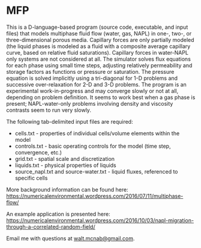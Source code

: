 # MFP
This is a D-language-based program (source code, executable, and input files) that models multiphase fluid flow (water, gas, NAPL) in one-, two-, or three-dimensional porous media. Capillary forces are only partially modeled (the liquid phases is modeled as a fluid with a composite average capillary curve, based on relative fluid saturations). Capillary forces in water-NAPL only systems are not considered at all.
The simulator solves flux equations for each phase using small time steps, adjusting relatively permeability and storage factors as functions or pressure or saturation. The pressure equation is solved implicitly using a tri-diagonal for 1-D problems and successive over-relaxation for 2-D and 3-D problems. The program is an experimental work-in-progress and may converge slowly or not at all, depending on problem definition. It seems to work best when a gas phase is present; NAPL-water-only problems involving density and viscosity contrasts seem to run very slowly.

The following tab-delimited input files are required:

* cells.txt - properties of individual cells/volume elements within the model
* controls.txt - basic operating controls for the model (time step, convergence, etc.)
* grid.txt - spatial scale and discretization
* liquids.txt - physical properties of liquids
* source_napl.txt and source-water.txt - liquid fluxes, referenced to specific cells

More background information can be found here: https://numericalenvironmental.wordpress.com/2016/07/11/multiphase-flow/

An example application is presented here: https://numericalenvironmental.wordpress.com/2016/10/03/napl-migration-through-a-correlated-random-field/

Email me with questions at walt.mcnab@gmail.com. 

